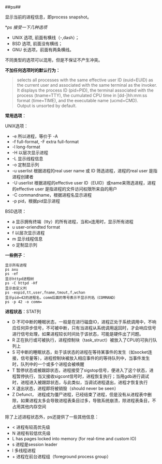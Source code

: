 ##ps##   

显示当前的进程信息，即process snapshot。

**ps 接受一下几种选项*

+   UNIX 选项, 前面有横线（-,dash）；
+   BSD 选项, 前面没有横线；
+   GNU 长选项，前面有两条横线。

不同类型的选项可以混用，但是不保证不产生冲突。

**不加任何选项时的默认行为：**    

>selects all processes with the same effective user ID (euid=EUID) as the current user 
and associated with the same terminal as the invoker.  
It displays the process ID (pid=PID), the terminal associated with
the process (tname=TTY), the cumulated CPU time in [dd-]hh:mm:ss format
(time=TIME), and the executable name (ucmd=CMD).   
Output is unsorted by default.   

**常用选项**：     

UNIX选项：

+   -e 所以进程，等价于 -A
+   -f full-format, -F extra full-format
+   -l long-format
+   -H 以层次显示进程
+   -L 显示线程信息
+   -o 定制显示列
+   -u userlist 根据进程的real user name 或 ID 筛选进程，进程的real user 是指进程创建者
+   -U userlist 根据进程的effective user ID（EUID）或name来筛选进程，进程的effective user 是指进程的文件访问权限所来自的用户
+   -C commandname，根据进程名显示进程
+   -p pid，根据pid显示进程

BSD选项：

+   a 显示拥有终端（tty）的所有进程，当和x连用时，显示所有进程
+   u user-oriendted format   
+   f 以层次显示进程
+   m 显示线程信息
+   o 定制显示列

**一些例子**：    

```
显示所有进程
ps axu 
ps -ef
显示httpd进程树
ps -C httpd -Hf
显示自定义列
ps -eopid,tt,user,fname,tmout,f,wchan
显示pid=42的进程名，comm后面的等号表示不显示列名（COMMAND）
ps -p 42 -o comm=
```

**进程状态**：STAT列    

+   D 不可中断的睡眠状态，一般是在进行磁盘IO，进程正处于系统调用中，不响应任何异步信号，不可被中断，只有当进程从系统调用返回时，才会响应信号进行信号处理，如果进程较长时间处于该状态，可能是硬件出了问题。
+   R 正在执行或可被执行，进程控制块（task_struct）被放入了CPU的可执行队列上
+   S 可中断的睡眠状态，处于该状态的进程在等待某事件的发生（如socket连接，信号量等），进程控制块被放入相应事件的的等待队列中，当事件发生时，队列中的一个或多个进程会被唤醒
+   T 暂停状态或被跟踪状态，进程接受了sigstop信号，便进入了这个状态，进程暂停执行，当又接收sigcont信号时，进程恢复执行；当用gdb进行调试时，进程进入被跟踪状态，与此类似，当调试进程退出，进程才恢复执行
+   X 退出状态，进程即将被销毁（should never be seen）
+   Z Defunct， 进程成为僵尸进程，已经结束了进程，但是没有从进程表中删除，如果进程太多会导致进程表条目过多，导致系统崩溃，除进程表条目，不占用其他内存空间

除了上述进程状态外，ps还提供了一些其他信息：  

+   < 进程有较高优先级
+   N 进程有较低优先级
+   L has pages locked into memory (for real-time and custom IO)
+   s 进程是session leader
+   l 多线程进程
+   \+ 进程在前台进程组（foreground process group）
